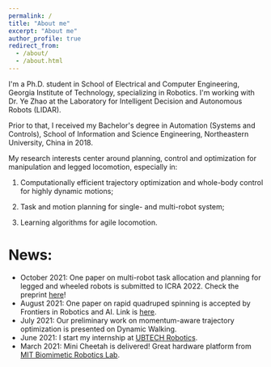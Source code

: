 ```yaml
---
permalink: /
title: "About me"
excerpt: "About me"
author_profile: true
redirect_from: 
  - /about/
  - /about.html
---
```

I'm a Ph.D. student in School of Electrical and Computer Engineering, Georgia Institute of Technology, specializing in Robotics. I'm working with Dr. Ye Zhao at the Laboratory for Intelligent Decision and Autonomous Robots (LIDAR). 

Prior to that, I received my Bachelor's degree in Automation (Systems and Controls), School of Information and Science Engineering, Northeastern University, China in 2018.

My research interests center around planning, control and optimization for manipulation and legged locomotion, especially in: 

1) Computationally efficient trajectory optimization and whole-body control for highly dynamic motions; 

2) Task and motion planning for single- and multi-robot system;

3) Learning algorithms for agile locomotion.

News:
======
- October 2021: One paper on multi-robot task allocation and planning for legged and wheeled robots is submitted to ICRA 2022. Check the preprint [here](https://arxiv.org/pdf/2110.08436.pdf)!
- August 2021: One paper on rapid quadruped spinning is accepted by Frontiers in Robotics and AI. Link is [here](https://www.frontiersin.org/articles/10.3389/frobt.2021.724138/full). 
- July 2021: Our preliminary work on momentum-aware trajectory optimization is presented on Dynamic Walking.
- June 2021: I start my internship at [UBTECH Robotics](https://www.ubtrobot.com/?ls=en).
- March 2021: Mini Cheetah is delivered! Great hardware platform from [MIT Biomimetic Robotics Lab](https://biomimetics.mit.edu/). 


<script type='text/javascript' id='clustrmaps' src='//cdn.clustrmaps.com/map_v2.js?cl=ffffff&w=300&t=tt&d=BWCxL0v9h2hgv3PCfXlKMcKj-1BieloY3GIobxnMTsQ'></script>